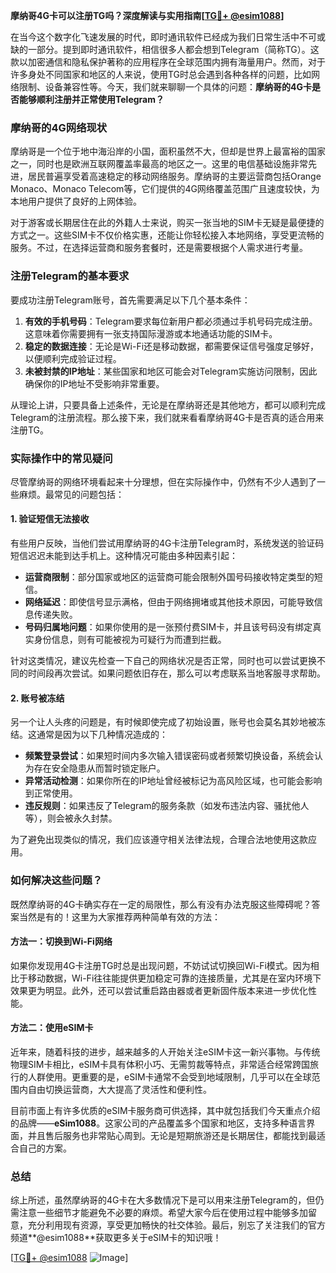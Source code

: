 **摩纳哥4G卡可以注册TG吗？深度解读与实用指南[[TG💪+ @esim1088](https://t.me/s/esim1088)]**

在当今这个数字化飞速发展的时代，即时通讯软件已经成为我们日常生活中不可或缺的一部分。提到即时通讯软件，相信很多人都会想到Telegram（简称TG）。这款以加密通信和隐私保护著称的应用程序在全球范围内拥有海量用户。然而，对于许多身处不同国家和地区的人来说，使用TG时总会遇到各种各样的问题，比如网络限制、设备兼容性等。今天，我们就来聊聊一个具体的问题：**摩纳哥的4G卡是否能够顺利注册并正常使用Telegram？**

### 摩纳哥的4G网络现状

摩纳哥是一个位于地中海沿岸的小国，面积虽然不大，但却是世界上最富裕的国家之一，同时也是欧洲互联网覆盖率最高的地区之一。这里的电信基础设施非常先进，居民普遍享受着高速稳定的移动网络服务。摩纳哥的主要运营商包括Orange Monaco、Monaco Telecom等，它们提供的4G网络覆盖范围广且速度较快，为本地用户提供了良好的上网体验。

对于游客或长期居住在此的外籍人士来说，购买一张当地的SIM卡无疑是最便捷的方式之一。这些SIM卡不仅价格实惠，还能让你轻松接入本地网络，享受更流畅的服务。不过，在选择运营商和服务套餐时，还是需要根据个人需求进行考量。

### 注册Telegram的基本要求

要成功注册Telegram账号，首先需要满足以下几个基本条件：

1. **有效的手机号码**：Telegram要求每位新用户都必须通过手机号码完成注册。这意味着你需要拥有一张支持国际漫游或本地通话功能的SIM卡。
2. **稳定的数据连接**：无论是Wi-Fi还是移动数据，都需要保证信号强度足够好，以便顺利完成验证过程。
3. **未被封禁的IP地址**：某些国家和地区可能会对Telegram实施访问限制，因此确保你的IP地址不受影响非常重要。

从理论上讲，只要具备上述条件，无论是在摩纳哥还是其他地方，都可以顺利完成Telegram的注册流程。那么接下来，我们就来看看摩纳哥4G卡是否真的适合用来注册TG。

### 实际操作中的常见疑问

尽管摩纳哥的网络环境看起来十分理想，但在实际操作中，仍然有不少人遇到了一些麻烦。最常见的问题包括：

#### 1. 验证短信无法接收
有些用户反映，当他们尝试用摩纳哥的4G卡注册Telegram时，系统发送的验证码短信迟迟未能到达手机上。这种情况可能由多种因素引起：
- **运营商限制**：部分国家或地区的运营商可能会限制外国号码接收特定类型的短信。
- **网络延迟**：即使信号显示满格，但由于网络拥堵或其他技术原因，可能导致信息传递失败。
- **号码归属地问题**：如果你使用的是一张预付费SIM卡，并且该号码没有绑定真实身份信息，则有可能被视为可疑行为而遭到拦截。

针对这类情况，建议先检查一下自己的网络状况是否正常，同时也可以尝试更换不同的时间段再次尝试。如果问题依旧存在，那么可以考虑联系当地客服寻求帮助。

#### 2. 账号被冻结
另一个让人头疼的问题是，有时候即使完成了初始设置，账号也会莫名其妙地被冻结。这通常是因为以下几种情况造成的：
- **频繁登录尝试**：如果短时间内多次输入错误密码或者频繁切换设备，系统会认为存在安全隐患从而暂时锁定账户。
- **异常活动检测**：如果你所在的IP地址曾经被标记为高风险区域，也可能会影响到正常使用。
- **违反规则**：如果违反了Telegram的服务条款（如发布违法内容、骚扰他人等），则会被永久封禁。

为了避免出现类似的情况，我们应该遵守相关法律法规，合理合法地使用这款应用。

### 如何解决这些问题？

既然摩纳哥的4G卡确实存在一定的局限性，那么有没有办法克服这些障碍呢？答案当然是有的！这里为大家推荐两种简单有效的方法：

#### 方法一：切换到Wi-Fi网络
如果你发现用4G卡注册TG时总是出现问题，不妨试试切换回Wi-Fi模式。因为相比于移动数据，Wi-Fi往往能提供更加稳定可靠的连接质量，尤其是在室内环境下效果更为明显。此外，还可以尝试重启路由器或者更新固件版本来进一步优化性能。

#### 方法二：使用eSIM卡
近年来，随着科技的进步，越来越多的人开始关注eSIM卡这一新兴事物。与传统物理SIM卡相比，eSIM卡具有体积小巧、无需剪裁等特点，非常适合经常跨国旅行的人群使用。更重要的是，eSIM卡通常不会受到地域限制，几乎可以在全球范围内自由切换运营商，大大提高了灵活性和便利性。

目前市面上有许多优质的eSIM卡服务商可供选择，其中就包括我们今天重点介绍的品牌——**eSim1088**。这家公司的产品覆盖多个国家和地区，支持多种语言界面，并且售后服务也非常贴心周到。无论是短期旅游还是长期居住，都能找到最适合自己的方案。

### 总结

综上所述，虽然摩纳哥的4G卡在大多数情况下是可以用来注册Telegram的，但仍需注意一些细节才能避免不必要的麻烦。希望大家今后在使用过程中能够多加留意，充分利用现有资源，享受更加畅快的社交体验。最后，别忘了关注我们的官方频道**@esim1088**获取更多关于eSIM卡的知识哦！

[[TG💪+ @esim1088](https://t.me/s/esim1088) ![Image](https://i.postimg.cc/4NQfJmqS/Snipaste-2025-05-13-00-14-12.png)]